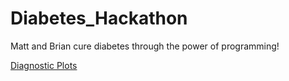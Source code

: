 # Diabetes_Hackathon
Matt and Brian cure diabetes through the power of programming!


[Diagnostic Plots](https://github.com/bschilder/Diabetes_Hackathon/blob/master/Code/CityHealth/CityHealth_Preliminary_Analyses.ipynb)

